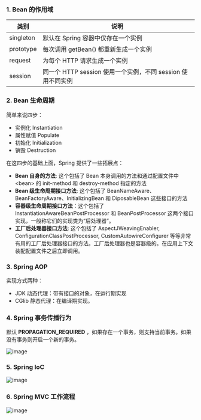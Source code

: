 ### 1. Bean 的作用域

| 类别        | 说明                                        |
| --------- | ----------------------------------------- |
| singleton | 默认在 Spring 容器中仅存在一个实例                     |
| prototype | 每次调用 getBean() 都重新生成一个实例                  |
| request   | 为每个 HTTP 请求生成一个实例                         |
| session   | 同一个 HTTP session 使用一个实例，不同 session 使用不同实例 |

### 2. Bean 生命周期

简单来说四步：

*   实例化 Instantiation
*   属性赋值 Populate
*   初始化 Initialization
*   销毁 Destruction

在这四步的基础上面，Spring 提供了一些拓展点：

*   **Bean 自身的方法**: 这个包括了 Bean 本身调用的方法和通过配置文件中 &lt;bean&gt; 的 init-method 和 destroy-method 指定的方法
*   **Bean 级生命周期接口方法**: 这个包括了 BeanNameAware、BeanFactoryAware、InitializingBean 和 DiposableBean 这些接口的方法
*   **容器级生命周期接口方法**：这个包括了 InstantiationAwareBeanPostProcessor 和 BeanPostProcessor 这两个接口实现，一般称它们的实现类为“后处理器”。
*   **工厂后处理器接口方法**: 这个包括了 AspectJWeavingEnabler, ConfigurationClassPostProcessor, CustomAutowireConfigurer 等等非常有用的工厂后处理器接口的方法。工厂后处理器也是容器级的。在应用上下文装配配置文件之后立即调用。

### 3. Spring AOP

实现方式两种：

*   JDK 动态代理：带有接口的对象，在运行期实现
*   CGlib 静态代理：在编译期实现。

### 4. Spring 事务传播行为

默认 **PROPAGATION\_REQUIRED** ，如果存在一个事务，则支持当前事务。如果没有事务则开启一个新的事务。

![image](https://img-blog.csdnimg.cn/20200904160557690.png)

### 5. Spring IoC

![image](https://img-blog.csdnimg.cn/20200904160557786.png)

### 6. Spring MVC 工作流程

![image](https://img-blog.csdnimg.cn/20200904160557996.png)